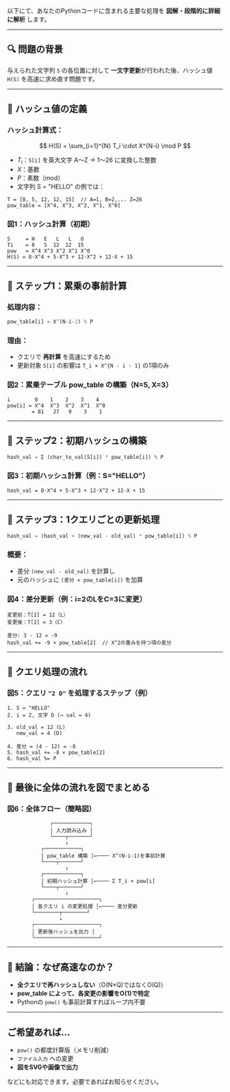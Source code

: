 以下にて、あなたのPythonコードに含まれる主要な処理を **図解・段階的に詳細に解析** します。

---

## 🔍 問題の背景

与えられた文字列 `S` の各位置に対して **一文字更新**が行われた後、ハッシュ値 `H(S)` を高速に求め直す問題です。

---

## 📘 ハッシュ値の定義

### ハッシュ計算式：

$$
H(S) = \sum_{i=1}^{N} T_i \cdot X^{N-i} \mod P
$$

* $T_i$：`S[i]` を英大文字 A〜Z → 1〜26 に変換した整数
* $X$：基数
* $P$：素数（mod）
* 文字列 S = "HELLO" の例では：

```
T = [8, 5, 12, 12, 15]  // A=1, B=2,... Z=26
pow_table = [X^4, X^3, X^2, X^1, X^0]
```

### 図1：ハッシュ計算（初期）

```
S     = H   E   L   L   O
Ti    = 8   5  12  12  15
pow   = X^4 X^3 X^2 X^1 X^0
H(S) = 8·X^4 + 5·X^3 + 12·X^2 + 12·X + 15
```

---

## 🧮 ステップ1：累乗の事前計算

### 処理内容：

```python
pow_table[i] = X^(N-i-1) % P
```

### 理由：

* クエリで **再計算** を高速にするため
* 更新対象 `S[i]` の影響は `T_i × X^{N - i - 1}` の1項のみ

### 図2：累乗テーブル pow\_table の構築（N=5, X=3）

```
i        0    1    2    3    4
pow[i] = X^4  X^3  X^2  X^1  X^0
        = 81   27   9    3    1
```

---

## 🧮 ステップ2：初期ハッシュの構築

```python
hash_val = Σ (char_to_val(S[i]) * pow_table[i]) % P
```

### 図3：初期ハッシュ計算（例：S="HELLO"）

```
hash_val = 8·X^4 + 5·X^3 + 12·X^2 + 12·X + 15
```

---

## 🧩 ステップ3：1クエリごとの更新処理

```python
hash_val = (hash_val + (new_val - old_val) * pow_table[i]) % P
```

### 概要：

* 差分 `(new_val - old_val)` を計算し
* 元のハッシュに `(差分 × pow_table[i])` を加算

### 図4：差分更新（例：i=2のLをC=3に変更）

```
変更前：T[2] = 12（L）
変更後：T[2] = 3（C）

差分: 3 - 12 = -9
hash_val += -9 × pow_table[2]  // X^2の重みを持つ項の差分
```

---

## 📘 クエリ処理の流れ

### 図5：クエリ `"2 D"` を処理するステップ（例）

```
1. S = "HELLO"
2. i = 2, 文字 D (→ val = 4)

3. old_val = 12 (L)
   new_val = 4 (D)

4. 差分 = (4 - 12) = -8
5. hash_val += -8 × pow_table[2]
6. hash_val %= P
```

---

## 🔁 最後に全体の流れを図でまとめる

### 図6：全体フロー（簡略図）

```
              ┌────────────┐
              │ 入力読み込み │
              └────┬───────┘
                   ↓
           ┌────────────┐
           │ pow_table 構築 │←──── X^(N-i-1)を事前計算
           └────┬───────┘
                   ↓
           ┌────────────┐
           │ 初期ハッシュ計算 │←──── Σ T_i × pow[i]
           └────┬───────┘
                   ↓
        ┌─────────────────────┐
        │ 各クエリ i の変更処理 │←──── 差分更新
        └────────┬────────┘
                 ↓
        ┌─────────────────────┐
        │ 更新後ハッシュを出力 │
        └─────────────────────┘
```

---

## 🧠 結論：なぜ高速なのか？

* **全クエリで再ハッシュしない**（O(N×Q)ではなくO(Q)）
* **pow\_table によって、各変更の影響をO(1)で特定**
* Pythonの `pow()` も事前計算すればループ内不要

---

## ご希望あれば...

* `pow()` の都度計算版（メモリ削減）
* `ファイル入力` への変更
* **図をSVGや画像で出力**

などにも対応できます。必要であればお知らせください。
